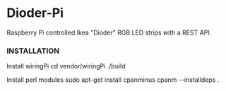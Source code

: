 Dioder-Pi
=================

Raspberry Pi controlled Ikea "Dioder" RGB LED strips with a REST API.

### INSTALLATION

Install wiringPi
    cd vendor/wiringPi
    ./build

Install perl modules
    sudo apt-get install cpanminus
    cpanm --installdeps .

